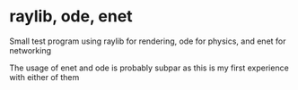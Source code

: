# raylib, ode, enet

Small test program using raylib for rendering, ode for physics, and enet for networking

The usage of enet and ode is probably subpar as this is my first experience with either of them
